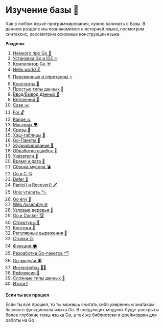 # Изучение базы 👑

Как в любом языке программирования, нужно начинать с базы. В данном разделе мы познакомимся с историей языка, посмотрим 
синтаксис, рассмотрим основные конструкции языка

**Разделы**
1. [Немного про Go 🌈](https://github.com/KOLYAPAVL/go/blob/master/basic/about/readme.md)
2. [Установка Go и IDE 🔥](https://github.com/KOLYAPAVL/go/blob/master/basic/install/readme.md)
3. [Компилятор Go ☀️](https://github.com/KOLYAPAVL/go/blob/master/basic/compile/readme.md)
4. [Hello world ✌️](https://github.com/KOLYAPAVL/go/blob/master/basic/helloWorld/readme.md)
5. [Переменные и опретаоры ⭐️](https://github.com/KOLYAPAVL/go/blob/master/basic/varsOperators/readme.md)
6. [Константы 🔐](https://github.com/KOLYAPAVL/go/blob/master/basic/consts/readme.md)
7. [Простые типы данных 🤬](https://github.com/KOLYAPAVL/go/blob/master/basic/dataType/readme.md)
8. [Ввод/Вывод данных 👋](https://github.com/KOLYAPAVL/go/blob/master/basic/outputInput/readme.md)
9. [Ветвления 📐](https://github.com/KOLYAPAVL/go/blob/master/basic/if/readme.md)
10. [Case ✂️](https://github.com/KOLYAPAVL/go/blob/master/basic/case/readme.md)
11. [For 🔓](https://github.com/KOLYAPAVL/go/blob/master/basic/if/readme.md)
12. [Range ⚔️](https://github.com/KOLYAPAVL/go/blob/master/basic/range/readme.md)
13. [Массивы ❤️](https://github.com/KOLYAPAVL/go/blob/master/basic/arrays/readme.md)
14. [Срезы 💛](https://github.com/KOLYAPAVL/go/blob/master/basic/slices/readme.md)
15. [Хэш-таблицы 💚](https://github.com/KOLYAPAVL/go/blob/master/basic/map/readme.md)
16. [Go-Пакеты 📁](https://github.com/KOLYAPAVL/go/blob/master/basic/outputInput/readme.md)
17. [Журналирование 💾](https://github.com/KOLYAPAVL/go/blob/master/basic/debug/readme.md)
18. [Обработка ошибок 🔖](https://github.com/KOLYAPAVL/go/blob/master/basic/errors/readme.md)
19. [Указатели 📎](https://github.com/KOLYAPAVL/go/blob/master/basic/link/readme.md)
20. [Время и дата 📅](https://github.com/KOLYAPAVL/go/blob/master/basic/datetime/readme.md)
21. [Сборка мусора 💣](https://github.com/KOLYAPAVL/go/blob/master/basic/trash/readme.md)
22. [Go и C 💘](https://github.com/KOLYAPAVL/go/blob/master/basic/c/readme.md)
23. [Defer 📌](https://github.com/KOLYAPAVL/go/blob/master/basic/defer/readme.md)
24. [Panic() и Recover() 🖊](https://github.com/KOLYAPAVL/go/blob/master/basic/panicRecover/readme.md)
25. [Unix утилиты 🏷](https://github.com/KOLYAPAVL/go/blob/master/basic/unixUtils/readme.md)
26. [Go env 🔧](https://github.com/KOLYAPAVL/go/blob/master/basic/env/readme.md)
27. [Web Assembly 🌐](https://github.com/KOLYAPAVL/go/blob/master/basic/webAssembly/readme.md)
28. [Узловые деревья 🚧](https://github.com/KOLYAPAVL/go/blob/master/basic/tree/readme.md)
29. [Go и Docker 🏆](https://github.com/KOLYAPAVL/go/blob/master/basic/docker/readme.md)
30. [Структуры 🎩](https://github.com/KOLYAPAVL/go/blob/master/basic/struct/readme.md)
31. [Кортежи 🧢](https://github.com/KOLYAPAVL/go/blob/master/basic/tuple/readme.md)
32. [Регулярные выражения 🌂](https://github.com/KOLYAPAVL/go/blob/master/basic/regular/readme.md)
33. [Строки 👍](https://github.com/KOLYAPAVL/go/blob/master/basic/strings/readme.md)
34. [Функции 🌪](https://github.com/KOLYAPAVL/go/blob/master/basic/func/readme.md)
35. [Разработка Go-пакетов 🗂](https://github.com/KOLYAPAVL/go/blob/master/basic/createPackages/readme.md)
36. [Go-модули 🕷](https://github.com/KOLYAPAVL/go/blob/master/basic/modules/readme.md)
37. [Интерфейсы 🙆‍♂️](https://github.com/KOLYAPAVL/go/blob/master/basic/interfaces/readme.md)
38. [Рефлексия 👀](https://github.com/KOLYAPAVL/go/blob/master/basic/reflex/readme.md)
39. [Сложные типы данных 🐸](https://github.com/KOLYAPAVL/go/blob/master/basic/data/readme.md)
40. [Итоги ❗️](https://github.com/KOLYAPAVL/go/blob/master/basic/result/readme.md)

**Если ты все прошел**

Если ты все прошел, то ты можешь считать себя уверенным знатаком базового функционала языка Go.
В следующих модулях будут раскрыты более глубокие темы языка Go, а так же библиотеки и фреймоврки для работы на Go
